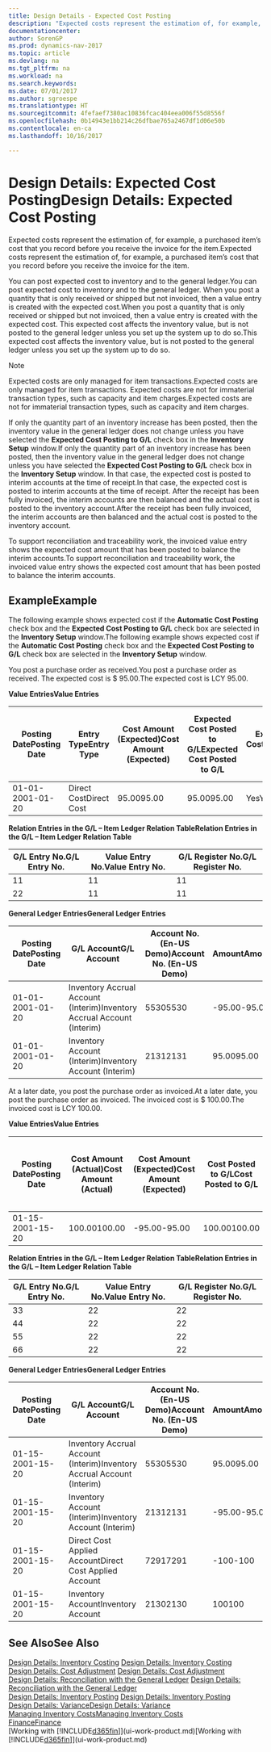 ```yaml
---
title: Design Details - Expected Cost Posting
description: "Expected costs represent the estimation of, for example, a purchased item’s cost that you record before you receive the invoice for the item."
documentationcenter: 
author: SorenGP
ms.prod: dynamics-nav-2017
ms.topic: article
ms.devlang: na
ms.tgt_pltfrm: na
ms.workload: na
ms.search.keywords: 
ms.date: 07/01/2017
ms.author: sgroespe
ms.translationtype: HT
ms.sourcegitcommit: 4fefaef7380ac10836fcac404eea006f55d8556f
ms.openlocfilehash: 0b14943e1bb214c26dfbae765a2467df1d06e50b
ms.contentlocale: en-ca
ms.lasthandoff: 10/16/2017

---
```

# <a name="design-details-expected-cost-posting"></a><span data-ttu-id="dfeda-103">Design Details: Expected Cost Posting</span><span class="sxs-lookup"><span data-stu-id="dfeda-103">Design Details: Expected Cost Posting</span></span>
<span data-ttu-id="dfeda-104">Expected costs represent the estimation of, for example, a purchased item’s cost that you record before you receive the invoice for the item.</span><span class="sxs-lookup"><span data-stu-id="dfeda-104">Expected costs represent the estimation of, for example, a purchased item’s cost that you record before you receive the invoice for the item.</span></span>  

 <span data-ttu-id="dfeda-105">You can post expected cost to inventory and to the general ledger.</span><span class="sxs-lookup"><span data-stu-id="dfeda-105">You can post expected cost to inventory and to the general ledger.</span></span> <span data-ttu-id="dfeda-106">When you post a quantity that is only received or shipped but not invoiced, then a value entry is created with the expected cost.</span><span class="sxs-lookup"><span data-stu-id="dfeda-106">When you post a quantity that is only received or shipped but not invoiced, then a value entry is created with the expected cost.</span></span> <span data-ttu-id="dfeda-107">This expected cost affects the inventory value, but is not posted to the general ledger unless you set up the system up to do so.</span><span class="sxs-lookup"><span data-stu-id="dfeda-107">This expected cost affects the inventory value, but is not posted to the general ledger unless you set up the system up to do so.</span></span>  

> [!NOTE]  
>  <span data-ttu-id="dfeda-108">Expected costs are only managed for item transactions.</span><span class="sxs-lookup"><span data-stu-id="dfeda-108">Expected costs are only managed for item transactions.</span></span> <span data-ttu-id="dfeda-109">Expected costs are not for immaterial transaction types, such as capacity and item charges.</span><span class="sxs-lookup"><span data-stu-id="dfeda-109">Expected costs are not for immaterial transaction types, such as capacity and item charges.</span></span>  

 <span data-ttu-id="dfeda-110">If only the quantity part of an inventory increase has been posted, then the inventory value in the general ledger does not change unless you have selected the **Expected Cost Posting to G/L** check box in the **Inventory Setup** window.</span><span class="sxs-lookup"><span data-stu-id="dfeda-110">If only the quantity part of an inventory increase has been posted, then the inventory value in the general ledger does not change unless you have selected the **Expected Cost Posting to G/L** check box in the **Inventory Setup** window.</span></span> <span data-ttu-id="dfeda-111">In that case, the expected cost is posted to interim accounts at the time of receipt.</span><span class="sxs-lookup"><span data-stu-id="dfeda-111">In that case, the expected cost is posted to interim accounts at the time of receipt.</span></span> <span data-ttu-id="dfeda-112">After the receipt has been fully invoiced, the interim accounts are then balanced and the actual cost is posted to the inventory account.</span><span class="sxs-lookup"><span data-stu-id="dfeda-112">After the receipt has been fully invoiced, the interim accounts are then balanced and the actual cost is posted to the inventory account.</span></span>  

 <span data-ttu-id="dfeda-113">To support reconciliation and traceability work, the invoiced value entry shows the expected cost amount that has been posted to balance the interim accounts.</span><span class="sxs-lookup"><span data-stu-id="dfeda-113">To support reconciliation and traceability work, the invoiced value entry shows the expected cost amount that has been posted to balance the interim accounts.</span></span>  

## <a name="example"></a><span data-ttu-id="dfeda-114">Example</span><span class="sxs-lookup"><span data-stu-id="dfeda-114">Example</span></span>  
 <span data-ttu-id="dfeda-115">The following example shows expected cost if the **Automatic Cost Posting** check box and the **Expected Cost Posting to G/L** check box are selected in the **Inventory Setup** window.</span><span class="sxs-lookup"><span data-stu-id="dfeda-115">The following example shows expected cost if the **Automatic Cost Posting** check box and the **Expected Cost Posting to G/L** check box are selected in the **Inventory Setup** window.</span></span>  

 <span data-ttu-id="dfeda-116">You post a purchase order as received.</span><span class="sxs-lookup"><span data-stu-id="dfeda-116">You post a purchase order as received.</span></span> <span data-ttu-id="dfeda-117">The expected cost is $ 95.00.</span><span class="sxs-lookup"><span data-stu-id="dfeda-117">The expected cost is LCY 95.00.</span></span>  

 <span data-ttu-id="dfeda-118">**Value Entries**</span><span class="sxs-lookup"><span data-stu-id="dfeda-118">**Value Entries**</span></span>  

|<span data-ttu-id="dfeda-119">Posting Date</span><span class="sxs-lookup"><span data-stu-id="dfeda-119">Posting Date</span></span>|<span data-ttu-id="dfeda-120">Entry Type</span><span class="sxs-lookup"><span data-stu-id="dfeda-120">Entry Type</span></span>|<span data-ttu-id="dfeda-121">Cost Amount (Expected)</span><span class="sxs-lookup"><span data-stu-id="dfeda-121">Cost Amount (Expected)</span></span>|<span data-ttu-id="dfeda-122">Expected Cost Posted to G/L</span><span class="sxs-lookup"><span data-stu-id="dfeda-122">Expected Cost Posted to G/L</span></span>|<span data-ttu-id="dfeda-123">Expected Cost</span><span class="sxs-lookup"><span data-stu-id="dfeda-123">Expected Cost</span></span>|<span data-ttu-id="dfeda-124">Item Ledger Entry No.</span><span class="sxs-lookup"><span data-stu-id="dfeda-124">Item Ledger Entry No.</span></span>|<span data-ttu-id="dfeda-125">Entry No.</span><span class="sxs-lookup"><span data-stu-id="dfeda-125">Entry No.</span></span>|  
|------------------|----------------|------------------------------|----------------------------------|-------------------|---------------------------|---------------|  
|<span data-ttu-id="dfeda-126">01-01-20</span><span class="sxs-lookup"><span data-stu-id="dfeda-126">01-01-20</span></span>|<span data-ttu-id="dfeda-127">Direct Cost</span><span class="sxs-lookup"><span data-stu-id="dfeda-127">Direct Cost</span></span>|<span data-ttu-id="dfeda-128">95.00</span><span class="sxs-lookup"><span data-stu-id="dfeda-128">95.00</span></span>|<span data-ttu-id="dfeda-129">95.00</span><span class="sxs-lookup"><span data-stu-id="dfeda-129">95.00</span></span>|<span data-ttu-id="dfeda-130">Yes</span><span class="sxs-lookup"><span data-stu-id="dfeda-130">Yes</span></span>|<span data-ttu-id="dfeda-131">1</span><span class="sxs-lookup"><span data-stu-id="dfeda-131">1</span></span>|<span data-ttu-id="dfeda-132">1</span><span class="sxs-lookup"><span data-stu-id="dfeda-132">1</span></span>|  

 <span data-ttu-id="dfeda-133">**Relation Entries in the G/L – Item Ledger Relation Table**</span><span class="sxs-lookup"><span data-stu-id="dfeda-133">**Relation Entries in the G/L – Item Ledger Relation Table**</span></span>  

|<span data-ttu-id="dfeda-134">G/L Entry No.</span><span class="sxs-lookup"><span data-stu-id="dfeda-134">G/L Entry No.</span></span>|<span data-ttu-id="dfeda-135">Value Entry No.</span><span class="sxs-lookup"><span data-stu-id="dfeda-135">Value Entry No.</span></span>|<span data-ttu-id="dfeda-136">G/L Register No.</span><span class="sxs-lookup"><span data-stu-id="dfeda-136">G/L Register No.</span></span>|  
|--------------------|---------------------|-----------------------|  
|<span data-ttu-id="dfeda-137">1</span><span class="sxs-lookup"><span data-stu-id="dfeda-137">1</span></span>|<span data-ttu-id="dfeda-138">1</span><span class="sxs-lookup"><span data-stu-id="dfeda-138">1</span></span>|<span data-ttu-id="dfeda-139">1</span><span class="sxs-lookup"><span data-stu-id="dfeda-139">1</span></span>|  
|<span data-ttu-id="dfeda-140">2</span><span class="sxs-lookup"><span data-stu-id="dfeda-140">2</span></span>|<span data-ttu-id="dfeda-141">1</span><span class="sxs-lookup"><span data-stu-id="dfeda-141">1</span></span>|<span data-ttu-id="dfeda-142">1</span><span class="sxs-lookup"><span data-stu-id="dfeda-142">1</span></span>|  

 <span data-ttu-id="dfeda-143">**General Ledger Entries**</span><span class="sxs-lookup"><span data-stu-id="dfeda-143">**General Ledger Entries**</span></span>  

|<span data-ttu-id="dfeda-144">Posting Date</span><span class="sxs-lookup"><span data-stu-id="dfeda-144">Posting Date</span></span>|<span data-ttu-id="dfeda-145">G/L Account</span><span class="sxs-lookup"><span data-stu-id="dfeda-145">G/L Account</span></span>|<span data-ttu-id="dfeda-146">Account No. (En-US Demo)</span><span class="sxs-lookup"><span data-stu-id="dfeda-146">Account No. (En-US Demo)</span></span>|<span data-ttu-id="dfeda-147">Amount</span><span class="sxs-lookup"><span data-stu-id="dfeda-147">Amount</span></span>|<span data-ttu-id="dfeda-148">Entry No.</span><span class="sxs-lookup"><span data-stu-id="dfeda-148">Entry No.</span></span>|  
|------------------|------------------|---------------------------------|------------|---------------|  
|<span data-ttu-id="dfeda-149">01-01-20</span><span class="sxs-lookup"><span data-stu-id="dfeda-149">01-01-20</span></span>|<span data-ttu-id="dfeda-150">Inventory Accrual Account (Interim)</span><span class="sxs-lookup"><span data-stu-id="dfeda-150">Inventory Accrual Account (Interim)</span></span>|<span data-ttu-id="dfeda-151">5530</span><span class="sxs-lookup"><span data-stu-id="dfeda-151">5530</span></span>|<span data-ttu-id="dfeda-152">-95.00</span><span class="sxs-lookup"><span data-stu-id="dfeda-152">-95.00</span></span>|<span data-ttu-id="dfeda-153">2</span><span class="sxs-lookup"><span data-stu-id="dfeda-153">2</span></span>|  
|<span data-ttu-id="dfeda-154">01-01-20</span><span class="sxs-lookup"><span data-stu-id="dfeda-154">01-01-20</span></span>|<span data-ttu-id="dfeda-155">Inventory Account (Interim)</span><span class="sxs-lookup"><span data-stu-id="dfeda-155">Inventory Account (Interim)</span></span>|<span data-ttu-id="dfeda-156">2131</span><span class="sxs-lookup"><span data-stu-id="dfeda-156">2131</span></span>|<span data-ttu-id="dfeda-157">95.00</span><span class="sxs-lookup"><span data-stu-id="dfeda-157">95.00</span></span>|<span data-ttu-id="dfeda-158">1</span><span class="sxs-lookup"><span data-stu-id="dfeda-158">1</span></span>|  

 <span data-ttu-id="dfeda-159">At a later date, you post the purchase order as invoiced.</span><span class="sxs-lookup"><span data-stu-id="dfeda-159">At a later date, you post the purchase order as invoiced.</span></span> <span data-ttu-id="dfeda-160">The invoiced cost is $ 100.00.</span><span class="sxs-lookup"><span data-stu-id="dfeda-160">The invoiced cost is LCY 100.00.</span></span>  

 <span data-ttu-id="dfeda-161">**Value Entries**</span><span class="sxs-lookup"><span data-stu-id="dfeda-161">**Value Entries**</span></span>  

|<span data-ttu-id="dfeda-162">Posting Date</span><span class="sxs-lookup"><span data-stu-id="dfeda-162">Posting Date</span></span>|<span data-ttu-id="dfeda-163">Cost Amount (Actual)</span><span class="sxs-lookup"><span data-stu-id="dfeda-163">Cost Amount (Actual)</span></span>|<span data-ttu-id="dfeda-164">Cost Amount (Expected)</span><span class="sxs-lookup"><span data-stu-id="dfeda-164">Cost Amount (Expected)</span></span>|<span data-ttu-id="dfeda-165">Cost Posted to G/L</span><span class="sxs-lookup"><span data-stu-id="dfeda-165">Cost Posted to G/L</span></span>|<span data-ttu-id="dfeda-166">Expected Cost</span><span class="sxs-lookup"><span data-stu-id="dfeda-166">Expected Cost</span></span>|<span data-ttu-id="dfeda-167">Item Ledger Entry No.</span><span class="sxs-lookup"><span data-stu-id="dfeda-167">Item Ledger Entry No.</span></span>|<span data-ttu-id="dfeda-168">Entry No.</span><span class="sxs-lookup"><span data-stu-id="dfeda-168">Entry No.</span></span>|  
|------------------|----------------------------|------------------------------|-------------------------|-------------------|---------------------------|---------------|  
|<span data-ttu-id="dfeda-169">01-15-20</span><span class="sxs-lookup"><span data-stu-id="dfeda-169">01-15-20</span></span>|<span data-ttu-id="dfeda-170">100.00</span><span class="sxs-lookup"><span data-stu-id="dfeda-170">100.00</span></span>|<span data-ttu-id="dfeda-171">-95.00</span><span class="sxs-lookup"><span data-stu-id="dfeda-171">-95.00</span></span>|<span data-ttu-id="dfeda-172">100.00</span><span class="sxs-lookup"><span data-stu-id="dfeda-172">100.00</span></span>|<span data-ttu-id="dfeda-173">No</span><span class="sxs-lookup"><span data-stu-id="dfeda-173">No</span></span>|<span data-ttu-id="dfeda-174">1</span><span class="sxs-lookup"><span data-stu-id="dfeda-174">1</span></span>|<span data-ttu-id="dfeda-175">2</span><span class="sxs-lookup"><span data-stu-id="dfeda-175">2</span></span>|  

 <span data-ttu-id="dfeda-176">**Relation Entries in the G/L – Item Ledger Relation Table**</span><span class="sxs-lookup"><span data-stu-id="dfeda-176">**Relation Entries in the G/L – Item Ledger Relation Table**</span></span>  

|<span data-ttu-id="dfeda-177">G/L Entry No.</span><span class="sxs-lookup"><span data-stu-id="dfeda-177">G/L Entry No.</span></span>|<span data-ttu-id="dfeda-178">Value Entry No.</span><span class="sxs-lookup"><span data-stu-id="dfeda-178">Value Entry No.</span></span>|<span data-ttu-id="dfeda-179">G/L Register No.</span><span class="sxs-lookup"><span data-stu-id="dfeda-179">G/L Register No.</span></span>|  
|--------------------|---------------------|-----------------------|  
|<span data-ttu-id="dfeda-180">3</span><span class="sxs-lookup"><span data-stu-id="dfeda-180">3</span></span>|<span data-ttu-id="dfeda-181">2</span><span class="sxs-lookup"><span data-stu-id="dfeda-181">2</span></span>|<span data-ttu-id="dfeda-182">2</span><span class="sxs-lookup"><span data-stu-id="dfeda-182">2</span></span>|  
|<span data-ttu-id="dfeda-183">4</span><span class="sxs-lookup"><span data-stu-id="dfeda-183">4</span></span>|<span data-ttu-id="dfeda-184">2</span><span class="sxs-lookup"><span data-stu-id="dfeda-184">2</span></span>|<span data-ttu-id="dfeda-185">2</span><span class="sxs-lookup"><span data-stu-id="dfeda-185">2</span></span>|  
|<span data-ttu-id="dfeda-186">5</span><span class="sxs-lookup"><span data-stu-id="dfeda-186">5</span></span>|<span data-ttu-id="dfeda-187">2</span><span class="sxs-lookup"><span data-stu-id="dfeda-187">2</span></span>|<span data-ttu-id="dfeda-188">2</span><span class="sxs-lookup"><span data-stu-id="dfeda-188">2</span></span>|  
|<span data-ttu-id="dfeda-189">6</span><span class="sxs-lookup"><span data-stu-id="dfeda-189">6</span></span>|<span data-ttu-id="dfeda-190">2</span><span class="sxs-lookup"><span data-stu-id="dfeda-190">2</span></span>|<span data-ttu-id="dfeda-191">2</span><span class="sxs-lookup"><span data-stu-id="dfeda-191">2</span></span>|  

 <span data-ttu-id="dfeda-192">**General Ledger Entries**</span><span class="sxs-lookup"><span data-stu-id="dfeda-192">**General Ledger Entries**</span></span>  

|<span data-ttu-id="dfeda-193">Posting Date</span><span class="sxs-lookup"><span data-stu-id="dfeda-193">Posting Date</span></span>|<span data-ttu-id="dfeda-194">G/L Account</span><span class="sxs-lookup"><span data-stu-id="dfeda-194">G/L Account</span></span>|<span data-ttu-id="dfeda-195">Account No. (En-US Demo)</span><span class="sxs-lookup"><span data-stu-id="dfeda-195">Account No. (En-US Demo)</span></span>|<span data-ttu-id="dfeda-196">Amount</span><span class="sxs-lookup"><span data-stu-id="dfeda-196">Amount</span></span>|<span data-ttu-id="dfeda-197">Entry No.</span><span class="sxs-lookup"><span data-stu-id="dfeda-197">Entry No.</span></span>|  
|------------------|------------------|---------------------------------|------------|---------------|  
|<span data-ttu-id="dfeda-198">01-15-20</span><span class="sxs-lookup"><span data-stu-id="dfeda-198">01-15-20</span></span>|<span data-ttu-id="dfeda-199">Inventory Accrual Account (Interim)</span><span class="sxs-lookup"><span data-stu-id="dfeda-199">Inventory Accrual Account (Interim)</span></span>|<span data-ttu-id="dfeda-200">5530</span><span class="sxs-lookup"><span data-stu-id="dfeda-200">5530</span></span>|<span data-ttu-id="dfeda-201">95.00</span><span class="sxs-lookup"><span data-stu-id="dfeda-201">95.00</span></span>|<span data-ttu-id="dfeda-202">4</span><span class="sxs-lookup"><span data-stu-id="dfeda-202">4</span></span>|  
|<span data-ttu-id="dfeda-203">01-15-20</span><span class="sxs-lookup"><span data-stu-id="dfeda-203">01-15-20</span></span>|<span data-ttu-id="dfeda-204">Inventory Account (Interim)</span><span class="sxs-lookup"><span data-stu-id="dfeda-204">Inventory Account (Interim)</span></span>|<span data-ttu-id="dfeda-205">2131</span><span class="sxs-lookup"><span data-stu-id="dfeda-205">2131</span></span>|<span data-ttu-id="dfeda-206">-95.00</span><span class="sxs-lookup"><span data-stu-id="dfeda-206">-95.00</span></span>|<span data-ttu-id="dfeda-207">3</span><span class="sxs-lookup"><span data-stu-id="dfeda-207">3</span></span>|  
|<span data-ttu-id="dfeda-208">01-15-20</span><span class="sxs-lookup"><span data-stu-id="dfeda-208">01-15-20</span></span>|<span data-ttu-id="dfeda-209">Direct Cost Applied Account</span><span class="sxs-lookup"><span data-stu-id="dfeda-209">Direct Cost Applied Account</span></span>|<span data-ttu-id="dfeda-210">7291</span><span class="sxs-lookup"><span data-stu-id="dfeda-210">7291</span></span>|<span data-ttu-id="dfeda-211">-100</span><span class="sxs-lookup"><span data-stu-id="dfeda-211">-100</span></span>|<span data-ttu-id="dfeda-212">6</span><span class="sxs-lookup"><span data-stu-id="dfeda-212">6</span></span>|  
|<span data-ttu-id="dfeda-213">01-15-20</span><span class="sxs-lookup"><span data-stu-id="dfeda-213">01-15-20</span></span>|<span data-ttu-id="dfeda-214">Inventory Account</span><span class="sxs-lookup"><span data-stu-id="dfeda-214">Inventory Account</span></span>|<span data-ttu-id="dfeda-215">2130</span><span class="sxs-lookup"><span data-stu-id="dfeda-215">2130</span></span>|<span data-ttu-id="dfeda-216">100</span><span class="sxs-lookup"><span data-stu-id="dfeda-216">100</span></span>|<span data-ttu-id="dfeda-217">5</span><span class="sxs-lookup"><span data-stu-id="dfeda-217">5</span></span>|  

## <a name="see-also"></a><span data-ttu-id="dfeda-218">See Also</span><span class="sxs-lookup"><span data-stu-id="dfeda-218">See Also</span></span>
 <span data-ttu-id="dfeda-219">[Design Details: Inventory Costing](design-details-inventory-costing.md) </span><span class="sxs-lookup"><span data-stu-id="dfeda-219">[Design Details: Inventory Costing](design-details-inventory-costing.md) </span></span>  
 <span data-ttu-id="dfeda-220">[Design Details: Cost Adjustment](design-details-cost-adjustment.md) </span><span class="sxs-lookup"><span data-stu-id="dfeda-220">[Design Details: Cost Adjustment](design-details-cost-adjustment.md) </span></span>  
 <span data-ttu-id="dfeda-221">[Design Details: Reconciliation with the General Ledger](design-details-reconciliation-with-the-general-ledger.md) </span><span class="sxs-lookup"><span data-stu-id="dfeda-221">[Design Details: Reconciliation with the General Ledger](design-details-reconciliation-with-the-general-ledger.md) </span></span>  
 <span data-ttu-id="dfeda-222">[Design Details: Inventory Posting](design-details-inventory-posting.md) </span><span class="sxs-lookup"><span data-stu-id="dfeda-222">[Design Details: Inventory Posting](design-details-inventory-posting.md) </span></span>  
 [<span data-ttu-id="dfeda-223">Design Details: Variance</span><span class="sxs-lookup"><span data-stu-id="dfeda-223">Design Details: Variance</span></span>](design-details-variance.md)  
 [<span data-ttu-id="dfeda-224">Managing Inventory Costs</span><span class="sxs-lookup"><span data-stu-id="dfeda-224">Managing Inventory Costs</span></span>](finance-manage-inventory-costs.md)  
 [<span data-ttu-id="dfeda-225">Finance</span><span class="sxs-lookup"><span data-stu-id="dfeda-225">Finance</span></span>](finance.md)  
 <span data-ttu-id="dfeda-226">[Working with [!INCLUDE[d365fin](includes/d365fin_md.md)]](ui-work-product.md)</span><span class="sxs-lookup"><span data-stu-id="dfeda-226">[Working with [!INCLUDE[d365fin](includes/d365fin_md.md)]](ui-work-product.md)</span></span>

